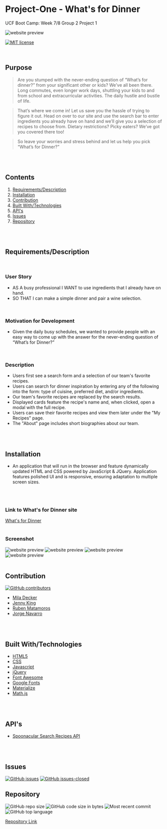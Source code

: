 # Project-One - What's for Dinner
UCF Boot Camp: Week 7/8 Group 2 Project 1
<br>

![website preview](./assets/images/logo.png)
<br>

[![MIT license](https://img.shields.io/badge/License-MIT-blue.svg)](https://deckiedevs.mit-license.org/)
<br>


<br>

## Purpose
> Are you stumped with the never-ending question of “What’s for dinner?” from your significant other or kids? We’ve all been there. Long commutes, even longer work days, shuttling your kids to and from school and extracurricular activities. The daily hustle and bustle of life. 

> That’s where we come in! Let us save you the hassle of trying to figure it out. Head on over to our site and use the search bar to enter ingredients you already have on hand and we’ll give you a selection of recipes to choose from. Dietary restrictions? Picky eaters? We’ve got you covered there too!

> So leave your worries and stress behind and let us help you pick “What’s for Dinner?”
<br>
<br>

## Contents
1. [Requirements/Description](#requirements/description)
2. [Installation](#installation)
3. [Contribution](#contribution)
4. [Built With/Technologies](#built-with/technologies)
5. [API's](#apis)
6. [Issues](#issues)
7. [Repository](#repository)
<br>
<br>

## Requirements/Description
<br>

### User Story
* AS A busy professional I WANT to use ingredients that I already have on hand.
* SO THAT I can make a simple dinner and pair a wine selection.
<br>

### Motivation for Development
* Given the daily busy schedules, we wanted to provide people with an easy way to come up with the answer for the never-ending question of “What’s for Dinner?”
<br>

### Description

* Users first see a search form and a selection of our team's favorite recipes.
* Users can search for dinner inspiration by entering any of the following into the form: type of cuisine, preferred diet, and/or ingredients.
* Our team's favorite recipes are replaced by the search results.
* Displayed cards feature the recipe's name and, when clicked, open a modal with the full recipe.
* Users can save their favorite recipes and view them later under the "My Recipes" page.
* The "About" page includes short biographies about our team.
<br>
<br>

## Installation
* An application that will run in the browser and feature dynamically updated HTML and CSS powered by JavaScript & JQuery. Application features polished UI and is responsive, ensuring adaptation to multiple screen sizes.

<br>
<br>

### Link to What's for Dinner site
[What's for Dinner](https://deckiedevs.github.io/whats-for-dinner/)
<br>
<br>

### Screenshot
![website preview](./assets/images/whats-for-dinner.png)
![website preview](./assets/images/recipe-selection.png)
![website preview](./assets/images/favorite-recipe.png)
![website preview](./assets/images/my-recipes.png)
<br>
<br>

## Contribution
[![GitHub contributors](https://img.shields.io/github/contributors/deckiedevs/whats-for-dinner.svg)](https://GitHub.com/Naereen/deckiedevs/whats-for-dinner/graphs/contributors/)
* [Mila Decker](https://github.com/deckiedevs)
* [Jenny King](https://github.com/jennyking0805)
* [Ruben Matamoros](https://github.com/valiantcreative33)
* [Jorge Navarro](https://github.com/jorgeebn16)
<br>
<br>

## Built With/Technologies
* [HTML5](https://developer.mozilla.org/en-US/docs/Web/Guide/HTML/HTML5)
* [CSS](https://developer.mozilla.org/en-US/docs/Web/CSS)
* [Javascript](https://developer.mozilla.org/en-US/docs/Web/JavaScript)
* [jQuery](https://jquery.com/)
* [Font Awesome](https://fontawesome.com/)
* [Google Fonts](https://fonts.google.com/)
* [Materialize](https://materialize.com/)
* [Math.js](https://mathjs.org/)
<br>
<br>

## API's
* [Spoonacular Search Recipes API](https://spoonacular.com/food-api)
<br>
<br>

## Issues
[![GitHub issues](https://img.shields.io/github/issues/deckiedevs/whats-for-dinner.svg)](https://GitHub.com/deckiedevs/whats-for-dinner/issues/)
[![GitHub issues-closed](https://img.shields.io/github/issues-closed/deckiedevs/whats-for-dinner.svg)](https://GitHub.com/deckiedevs/whats-for-dinner/issues?q=is%3Aissue+is%3Aclosed)

## Repository
![GitHub repo size](https://img.shields.io/github/repo-size/deckiedevs/whats-for-dinner)
![GitHub code size in bytes](https://img.shields.io/github/languages/code-size/deckiedevs/whats-for-dinner)
![Most recent commit](https://img.shields.io/github/last-commit/deckiedevs/whats-for-dinner)
![GitHub top language](https://img.shields.io/github/languages/top/deckiedevs/whats-for-dinner)

[Repository Link](https://GitHub.com/deckiedevs/whats-for-dinner/)
